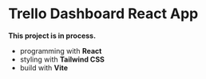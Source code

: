 # Trello Dashboard React App

**This project is in process.**


- programming with **React**
- styling with **Tailwind CSS**
- build with **Vite**